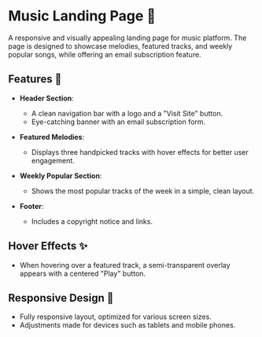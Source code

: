 # Music Landing Page 🎵

A responsive and visually appealing landing page for music platform. The page is designed to showcase melodies, featured tracks, and weekly popular songs, while offering an email subscription feature.

## Features 🌟

- **Header Section**: 
  - A clean navigation bar with a logo and a "Visit Site" button.
  - Eye-catching banner with an email subscription form.

- **Featured Melodies**:
  - Displays three handpicked tracks with hover effects for better user engagement.

- **Weekly Popular Section**:
  - Shows the most popular tracks of the week in a simple, clean layout.

- **Footer**:
  - Includes a copyright notice and links.

## Hover Effects ✨

- When hovering over a featured track, a semi-transparent overlay appears with a centered "Play" button.

## Responsive Design 📱

- Fully responsive layout, optimized for various screen sizes.
- Adjustments made for devices such as tablets and mobile phones.